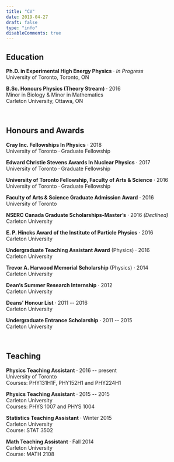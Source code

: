 ```yaml
---
title: "CV"
date: 2019-04-27
draft: false
type: "info"
disableComments: true
---
```


## Education

**Ph.D. in Experimental High Energy Physics** &middot; *In Progress*  
University of Toronto, Toronto, ON

**B.Sc. Honours Physics (Theory Stream)** &middot; 2016  
Minor in Biology & Minor in Mathematics  
Carleton University, Ottawa, ON

<br>

## Honours and Awards

**Cray Inc. Fellowships In Physics** &middot; 2018  
University of Toronto &middot; Graduate Fellowship

**Edward Christie Stevens Awards In Nuclear Physics** &middot; 2017  
University of Toronto &middot; Graduate Fellowship

**University of Toronto Fellowship, Faculty of Arts & Science** &middot; 2016  
University of Toronto &middot; Graduate Fellowship

**Faculty of Arts & Science Graduate Admission Award** &middot; 2016  
University of Toronto

**NSERC Canada Graduate Scholarships-Master’s** &middot; 2016 *(Declined)*  
Carleton University

**E. P. Hincks Award of the Institute of Particle Physics** &middot; 2016  
Carleton University

**Undergraduate Teaching Assistant Award** (Physics) &middot; 2016  
Carleton University

**Trevor A. Harwood Memorial Scholarship** (Physics) &middot; 2014  
Carleton University

**Dean’s Summer Research Internship** &middot; 2012  
Carleton University

**Deans’ Honour List** &middot; 2011 -- 2016  
Carleton University

**Undergraduate Entrance Scholarship** &middot; 2011 -- 2015  
Carleton University

<br>

## Teaching

**Physics Teaching Assistant** &middot; 2016 -- present  
University of Toronto  
Courses: PHY131H1F, PHY152H1 and PHY224H1

**Physics Teaching Assistant** &middot; 2015 -- 2015  
Carleton University  
Courses: PHYS 1007 and PHYS 1004

**Statistics Teaching Assistant** &middot; Winter 2015  
Carleton University  
Course: STAT 3502

**Math Teaching Assistant** &middot; Fall 2014  
Carleton University  
Course: MATH 2108
